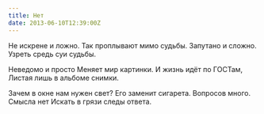 ```yaml
---
title: Нет
date: 2013-06-10T12:39:00Z
---
```


Не искрене и ложно.
Так проплывают мимо судьбы.
Запутано и сложно.
Узреть средь суи судьбы.

Неведомо и просто
Меняет мир картинки.
И жизнь идёт по ГОСТам,
Листая лишь в альбоме снимки.

Зачем в окне нам нужен свет?
Его заменит сигарета.
Вопросов много. Смысла нет
Искать в грязи следы ответа.